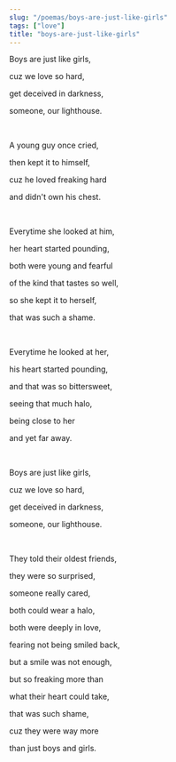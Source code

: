```yaml
---
slug: "/poemas/boys-are-just-like-girls"
tags: ["love"]
title: "boys-are-just-like-girls"
---
```

Boys are just like girls,

cuz we love so hard,

get deceived in darkness,

someone, our lighthouse.

&nbsp;

A young guy once cried,

then kept it to himself,

cuz he loved freaking hard

and didn't own his chest.

&nbsp;

Everytime she looked at him,

her heart started pounding,

both were young and fearful

of the kind that tastes so well,

so she kept it to herself,

that was such a shame.

&nbsp;

Everytime he looked at her,

his heart started pounding,

and that was so bittersweet,

seeing that much halo,

being close to her

and yet far away.

&nbsp;

Boys are just like girls,

cuz we love so hard,

get deceived in darkness,

someone, our lighthouse.

&nbsp;

They told their oldest friends,

they were so surprised,

someone really cared,

both could wear a halo,

both were deeply in love,

fearing not being smiled back,

but a smile was not enough,

but so freaking more than

what their heart could take,

that was such shame,

cuz they were way more

than just boys and girls.